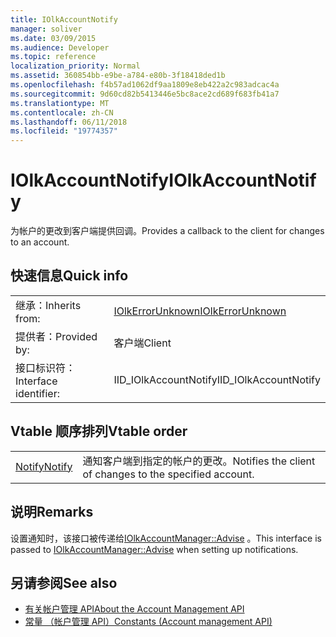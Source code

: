 ```yaml
---
title: IOlkAccountNotify
manager: soliver
ms.date: 03/09/2015
ms.audience: Developer
ms.topic: reference
localization_priority: Normal
ms.assetid: 360854bb-e9be-a784-e80b-3f18418ded1b
ms.openlocfilehash: f4b57ad1062df9aa1809e8eb422a2c983adcac4a
ms.sourcegitcommit: 9d60cd82b5413446e5bc8ace2cd689f683fb41a7
ms.translationtype: MT
ms.contentlocale: zh-CN
ms.lasthandoff: 06/11/2018
ms.locfileid: "19774357"
---
```

# <a name="iolkaccountnotify"></a><span data-ttu-id="4fb32-102">IOlkAccountNotify</span><span class="sxs-lookup"><span data-stu-id="4fb32-102">IOlkAccountNotify</span></span>

<span data-ttu-id="4fb32-103">为帐户的更改到客户端提供回调。</span><span class="sxs-lookup"><span data-stu-id="4fb32-103">Provides a callback to the client for changes to an account.</span></span>
  
## <a name="quick-info"></a><span data-ttu-id="4fb32-104">快速信息</span><span class="sxs-lookup"><span data-stu-id="4fb32-104">Quick info</span></span>

|||
|:-----|:-----|
|<span data-ttu-id="4fb32-105">继承：</span><span class="sxs-lookup"><span data-stu-id="4fb32-105">Inherits from:</span></span>  <br/> |[<span data-ttu-id="4fb32-106">IOlkErrorUnknown</span><span class="sxs-lookup"><span data-stu-id="4fb32-106">IOlkErrorUnknown</span></span>](iolkerrorunknown.md) <br/> |
|<span data-ttu-id="4fb32-107">提供者：</span><span class="sxs-lookup"><span data-stu-id="4fb32-107">Provided by:</span></span>  <br/> | <span data-ttu-id="4fb32-108">客户端</span><span class="sxs-lookup"><span data-stu-id="4fb32-108">Client</span></span>  <br/> |
|<span data-ttu-id="4fb32-109">接口标识符：</span><span class="sxs-lookup"><span data-stu-id="4fb32-109">Interface identifier:</span></span>  <br/> |<span data-ttu-id="4fb32-110">IID_IOlkAccountNotify</span><span class="sxs-lookup"><span data-stu-id="4fb32-110">IID_IOlkAccountNotify</span></span>  <br/> |
   
## <a name="vtable-order"></a><span data-ttu-id="4fb32-111">Vtable 顺序排列</span><span class="sxs-lookup"><span data-stu-id="4fb32-111">Vtable order</span></span>

|||
|:-----|:-----|
|[<span data-ttu-id="4fb32-112">Notify</span><span class="sxs-lookup"><span data-stu-id="4fb32-112">Notify</span></span>](iolkaccountnotify-notify.md) <br/> |<span data-ttu-id="4fb32-113">通知客户端到指定的帐户的更改。</span><span class="sxs-lookup"><span data-stu-id="4fb32-113">Notifies the client of changes to the specified account.</span></span>  <br/> |
   
## <a name="remarks"></a><span data-ttu-id="4fb32-114">说明</span><span class="sxs-lookup"><span data-stu-id="4fb32-114">Remarks</span></span>

<span data-ttu-id="4fb32-115">设置通知时，该接口被传递给[IOlkAccountManager::Advise](iolkaccountmanager-advise.md) 。</span><span class="sxs-lookup"><span data-stu-id="4fb32-115">This interface is passed to [IOlkAccountManager::Advise](iolkaccountmanager-advise.md) when setting up notifications.</span></span> 
  
## <a name="see-also"></a><span data-ttu-id="4fb32-116">另请参阅</span><span class="sxs-lookup"><span data-stu-id="4fb32-116">See also</span></span>

- [<span data-ttu-id="4fb32-117">有关帐户管理 API</span><span class="sxs-lookup"><span data-stu-id="4fb32-117">About the Account Management API</span></span>](about-the-account-management-api.md) 
- [<span data-ttu-id="4fb32-118">常量 （帐户管理 API）</span><span class="sxs-lookup"><span data-stu-id="4fb32-118">Constants (Account management API)</span></span>](constants-account-management-api.md)

